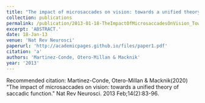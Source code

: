 ```yaml
---
title: "The impact of microsaccades on vision: towards a unified theory of saccadic function."
collection: publications
permalink: /publication/2013-01-18-TheImpactOfMicrosaccadesOnVision_TowardsAUnifiedTheoryOfSaccadi
excerpt: 'ABSTRACT.'
date: 18-Jan-13
venue: 'Nat Rev Neurosci'
paperurl: 'http://academicpages.github.io/files/paper1.pdf'
citation: 'a'
authors: 'Martinez-Conde, Otero-Millan & Macknik'
year: '2013'
---
```


Recommended citation: Martinez-Conde, Otero-Millan & Macknik(2020) "The impact of microsaccades on vision: towards a unified theory of saccadic function." Nat Rev Neurosci. 2013 Feb;14(2):83-96. 
